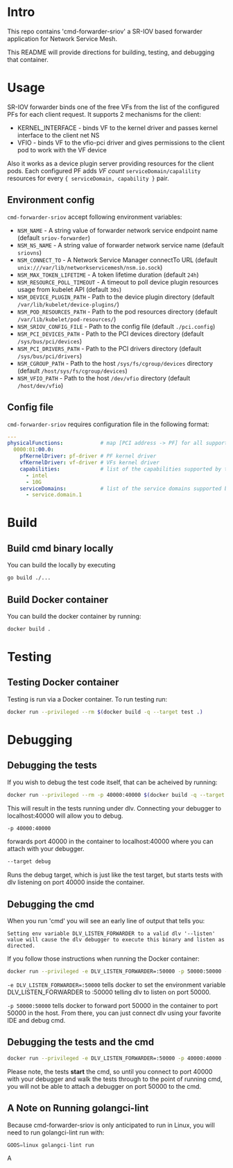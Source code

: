 # Intro

This repo contains 'cmd-forwarder-sriov' a SR-IOV based forwarder application for Network Service Mesh. 

This README will provide directions for building, testing, and debugging that container.

# Usage

SR-IOV forwarder binds one of the free VFs from the list of the configured PFs for each client request. It supports 2
mechanisms for the client:
* KERNEL_INTERFACE - binds VF to the kernel driver and passes kernel interface to the client net NS
* VFIO - binds VF to the vfio-pci driver and gives permissions to the client pod to work with the VF device

Also it works as a device plugin server providing resources for the client pods. Each configured PF adds _VF count_
`serviceDomain/capalility` resources for every `{ serviceDomain, capability }` pair.

## Environment config

`cmd-forwarder-sriov` accept following environment variables:

* `NSM_NAME` - A string value of forwarder network service endpoint name (default `sriov-forwarder`)
* `NSM_NS_NAME` - A string value of forwarder network service name (default `sriovns`)
* `NSM_CONNECT_TO` - A Network Service Manager connectTo URL (default `unix:///var/lib/networkservicemesh/nsm.io.sock`)
* `NSM_MAX_TOKEN_LIFETIME` - A token lifetime duration (default `24h`)
* `NSM_RESOURCE_POLL_TIMEOUT` - A timeout to poll device plugin resources usage from kubelet API (default `30s`)
* `NSM_DEVICE_PLUGIN_PATH` - Path to the device plugin directory (default `/var/lib/kubelet/device-plugins/`)
* `NSM_POD_RESOURCES_PATH` - Path to the pod resources directory (default `/var/lib/kubelet/pod-resources/`)
* `NSM_SRIOV_CONFIG_FILE` - Path to the config file (default `./pci.config`)
* `NSM_PCI_DEVICES_PATH` - Path to the PCI devices directory (default `/sys/bus/pci/devices`)
* `NSM_PCI_DRIVERS_PATH` - Path to the PCI drivers directory (default `/sys/bus/pci/drivers`)
* `NSM_CGROUP_PATH` - Path to the host `/sys/fs/cgroup/devices` directory (default `/host/sys/fs/cgroup/devices`)
* `NSM_VFIO_PATH` - Path to the host `/dev/vfio` directory (default `/host/dev/vfio`)

## Config file

`cmd-forwarder-sriov` requires configuration file in the following format:
```yaml
---
physicalFunctions:            # map [PCI address -> PF] for all supported PFs
  0000:01:00.0:
    pfKernelDriver: pf-driver # PF kernel driver
    vfKernelDriver: vf-driver # VFs kernel driver
    capabilities:             # list of the capabilities supported by the PF
      - intel
      - 10G
    serviceDomains:           # list of the service domains supported by the PF
      - service.domain.1
```

# Build

## Build cmd binary locally

You can build the locally by executing

```bash
go build ./...
```

## Build Docker container

You can build the docker container by running:

```bash
docker build .
```

# Testing

## Testing Docker container

Testing is run via a Docker container.  To run testing run:

```bash
docker run --privileged --rm $(docker build -q --target test .)
```

# Debugging

## Debugging the tests
If you wish to debug the test code itself, that can be acheived by running:

```bash
docker run --privileged --rm -p 40000:40000 $(docker build -q --target debug .)
```

This will result in the tests running under dlv.  Connecting your debugger to localhost:40000 will allow you to debug.

```bash
-p 40000:40000
```
forwards port 40000 in the container to localhost:40000 where you can attach with your debugger.

```bash
--target debug
```

Runs the debug target, which is just like the test target, but starts tests with dlv listening on port 40000 inside the container.

## Debugging the cmd

When you run 'cmd' you will see an early line of output that tells you:

```Setting env variable DLV_LISTEN_FORWARDER to a valid dlv '--listen' value will cause the dlv debugger to execute this binary and listen as directed.```

If you follow those instructions when running the Docker container:
```bash
docker run --privileged -e DLV_LISTEN_FORWARDER=:50000 -p 50000:50000 --rm $(docker build -q --target test .)
```

```-e DLV_LISTEN_FORWARDER=:50000``` tells docker to set the environment variable DLV_LISTEN_FORWARDER to :50000 telling
dlv to listen on port 50000.

```-p 50000:50000``` tells docker to forward port 50000 in the container to port 50000 in the host.  From there, you can
just connect dlv using your favorite IDE and debug cmd.

## Debugging the tests and the cmd

```bash
docker run --privileged -e DLV_LISTEN_FORWARDER=:50000 -p 40000:40000 -p 50000:50000 --rm $(docker build -q --target debug .)
```

Please note, the tests **start** the cmd, so until you connect to port 40000 with your debugger and walk the tests
through to the point of running cmd, you will not be able to attach a debugger on port 50000 to the cmd.

## A Note on Running golangci-lint

Because cmd-forwarder-sriov is only anticipated to run in Linux, you will need to run golangci-lint run with:

```go
GOOS=linux golangci-lint run
```
A
